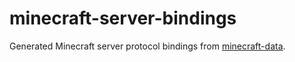 # minecraft-server-bindings

Generated Minecraft server protocol bindings from [minecraft-data](https://github.com/PrismarineJS/minecraft-data).
